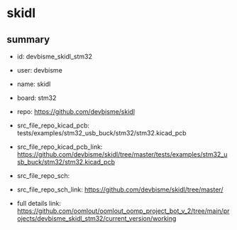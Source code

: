 # skidl
 
## summary 
* id: devbisme_skidl_stm32
* user: devbisme
* name: skidl
* board: stm32
* repo: https://github.com/devbisme/skidl
* src_file_repo_kicad_pcb: tests/examples/stm32_usb_buck/stm32/stm32.kicad_pcb
* src_file_repo_kicad_pcb_link: https://github.com/devbisme/skidl/tree/master/tests/examples/stm32_usb_buck/stm32/stm32.kicad_pcb


* src_file_repo_sch: 
* src_file_repo_sch_link: https://github.com/devbisme/skidl/tree/master/
* full details link: https://github.com/oomlout/oomlout_oomp_project_bot_v_2/tree/main/projects/devbisme_skidl_stm32/current_version/working  







